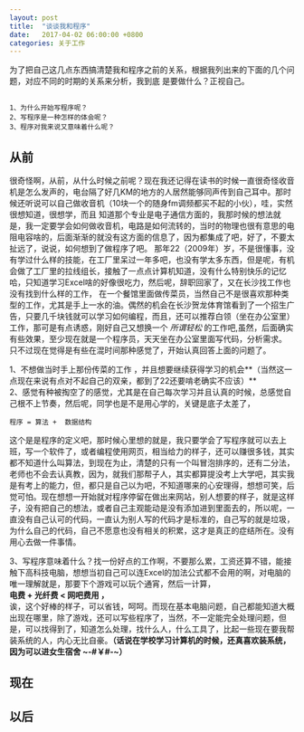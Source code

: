 ```yaml
---
layout: post
title:  "谈谈我和程序"
date:   2017-04-02 06:00:00 +0800
categories: 关于工作
---
```


为了把自己这几点东西搞清楚我和程序之前的关系，根据我列出来的下面的几个问题，对应不同的时期的关系来分析，我到底
是要做什么？正视自己。
```

1、为什么开始写程序呢？
2、写程序是一种怎样的体会呢？
3、程序对我来说又意味着什么呢？
```  
## 从前

很奇怪啊，从前，从什么时候之前呢？现在我还记得在读书的时候一直很奇怪收音机是怎么发声的，电台隔了好几KM的地方的人居然能够同声传到自己耳中。那时候还听说可以自己做收音机（10块一个的随身fm调频都买不起的小伙），哇，实然很想知道，很想学，而且 知道那个专业是电子通信方面的，我那时候的想法就是，我一定要学会如何做收音机，电路是如何流转的，当时的物理也很有意思的电阻电容啥的，后面渐渐的就没有这方面的信息了，因为都集成了吧，好了，不要太扯远了，说说，如何想到了做程序了吧。  那年22（2009年）岁，不是很懂事，没有学过什么样的技能，在工厂里呆过一年多吧，也没有学太多东西，但是呢，有机会做了工厂里的拉线组长，接触了一点点计算机知道，没有什么特别快乐的记忆哈，只知道学习Excel啥的好像很吃力，然后呢，辞职回家了，又在长沙找工作也没有找到什么样的工作， 在一个餐馆里面做传菜员，当然自己不是很喜欢那种类型的工作，尤其是手上一水的油。偶然的机会在长沙贺龙体育馆看到了一个招生广告，只要几千块钱就可以学习如何编程，而且，还可以推荐白领（坐在办公室里）工作，那可是有点诱惑，刚好自己又想换一个 
*所谓轻松* 的工作吧,虽然，后面确实有些效果，至少现在就是一个程序员，天天坐在办公室里面写代码，分析需求。 只不过现在觉得是有些在混时间那种感觉了，开始认真回答上面的问题了。  

1、不想做当时手上那份传菜的工作 ，并且想要继续获得学习的机会**（当然这一点现在来说有点对不起自己的双亲，都到了22还要啃老确实不应该）**  
2、感觉有种被掏空了的感觉，尤其是在自己每次学习并且认真的时候，总感觉自己根不上节奏，然后呢，同学也是不是用心学的，关键是底子太差了，  

``` 程序 = 算法 +  数据结构 ```

这个是是程序的定义吧，那时候心里想的就是，我只要学会了写程序就可以去上班，写一个软件了，或者编程使用网页，相当给力的样子，还可以赚很多钱，其实都不知道什么叫算法，到现在为止，清楚的只有一个叫冒泡排序的，还有二分法，老师也不会去认真教，因为，就我们那帮子人，其实都算提没考上大学吧，其实我是有考上的能力，但，都只是自己以为吧，不知道哪来的心安理得，想想可笑，后觉可怕。现在想想一开始就对程序停留在做出来网站，别人想要的样子，就是这样子，没有把自己的想法，或者自己主观能动是没有添加进到里面去的，所以呢，一直没有自己认可的代码，一直认为别人写的代码才是标准的，自己写的就是垃圾，为什么自己的代码，自己不愿意也没有相关的积累，这才是真正的症结所在。没有用心去做一件事情。  

3、写程序意味着什么？找一份好点的工作啊，不要那么累，工资还算不错，能接触下高科技电脑，想想当初自己可以连Excel的加法公式都不会用的啊，对电脑的唯一理解就是，那要下个游戏可以玩个通宵，然后一计算，  
**电费 + 光纤费 < 网吧费用 ，**  
诶，这个好棒的样子，可以省钱，呵呵。而现在基本电脑问题，自己都能知道大概出现在哪里，除了游戏，还可以写些程序了，当然，不一定能完全处理问题，但是，可以找得到了，知道怎么处理，找什么人，什么工具了，比起一些现在要我帮装系统的人，内心无比自豪。**（话说在学校学习计算机的时候，还真喜欢装系统，因为可以进女生宿舍 ~-#￥#-~）**


## 现在    
## 以后    

